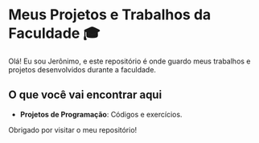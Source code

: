 # Meus Projetos e Trabalhos da Faculdade 🎓

Olá! Eu sou Jerônimo, e este repositório é onde guardo meus trabalhos e projetos desenvolvidos durante a faculdade.

## O que você vai encontrar aqui

- **Projetos de Programação**: Códigos e exercícios.

Obrigado por visitar o meu repositório!

